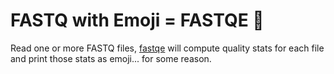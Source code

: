 # FASTQ with Emoji = FASTQE 🤔

Read one or more FASTQ files, [fastqe](https://fastqe.com/) will compute quality stats for each file and print those stats as emoji... for some reason.


